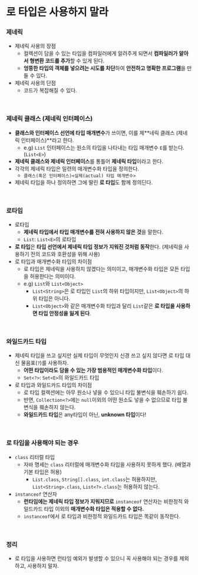 # 로 타입은 사용하지 말라

### 제네릭

* 제네릭 사용의 장점
  * 컬렉션이 담을 수 있는 타입을 컴파일러에게 알려주게 되면서 **컴파일러가 알아서 형변환 코드를 추가**할 수 있게 된다.
  *  **엉뚱한 타입의 객체를 넣으려는 시도를 차단**하여 **안전하고 명확한 프로그램**을 만들 수 있다.
* 제네릭 사용의 단점
  * 코드가 복잡해질 수 있다.

<br>



### 제네릭 클래스 (제네릭 인터페이스)

* **클래스와 인터페이스 선언에 타입 매개변수**가 쓰이면, 이를 제**네릭 클래스 (제네릭 인터페이스)**라고 한다.
  * e.g) `List` 인터페이스는 원소의 타입을 나타내는 타입 매개변수 `E`를 받는다. (`List<E>`)
* **제네릭 클래스와 제네릭 인터페이스**를 통틀어 **제네릭 타입**이라고 한다.
* 각각의 제네릭 타입은 일련의 매개변수화 타입을 정의한다.
  * `클래스(혹은 인터페이스)<실제(actual) 타입 매개변수>`
* 제네릭 타입을 하나 정의하면 그에 딸린 **로 타입**도 함께 정의딘다.

<br>  

### 로타입

* 로타입
  * **제네릭 타입에서 타입 매개변수를 전혀 사용하지 않은 것**을 말한다.
  * `List`: `List<E>`의 로타입
* **로 타입**은 **타입 선언에서 제네릭 타입 정보가 지워진 것처럼 동작**한다. (제네릭을 사용하기 전의 코드와 호환성을 위해 사용)
* 로 타입과 매개변수화 타입의 차이점
  * 로 타입은 제네릭을 사용하지 않겠다는 의미이고, 매개변수화 타입은 모든 타입을 허용한다는 의미이다.
  * e.g) `List`와 `List<Object>`
    * `List<String>`은 로 타입인 `List`의 하위 타입이지만, `List<Object>`의 하위 타입은 아니다.
    * `List<Object>`와 같은 매개변수화 타입과 달리 `List`같은 **로 타입을 사용하면 타입 안정성을 잃게 된다**.

<br>

### 와일드카드 타입

* 제네릭 타입을 쓰고 싶지만 실제 타입이 무엇인지 신경 쓰고 싶지 않다면 로 타입 대신 물음표(`?`)를 사용하자.
  * **어떤 타입이라도 담을 수 있는 가장 범용적인 매개변수화 타입**이다.
  * `Set<?>`: `Set<E>`의 와일드카드 타입
* 로 타입과 와일드카드 타입의 차이점
  * 로 타입 컬렉션에는 아무 원소나 넣을 수 있으니 타입 불변식을 훼손하기 쉽다.
  * 반면, `Collection<?>`에는 `null`이외의 어떤 원소도 넣을 수 없으므로 타입 불변식을 훼손하지 않는다.
  * **와일드카드 타입**은 any타입이 아닌, **unknown 타입**이다!

<br>

### 로 타입을 사용해야 되는 경우

* `class` 리터럴 타입
  * 자바 명세는 `class` 리터럴에 매개변수화 타입을 사용하지 못하게 했다. (배열과 기본 타입은 허용)
    * `List.class`, `String[].class`, `int.class`는 허용하지만, `List<String>.class`, `List<?>.class`는 허용하지 않는다.
* `instanceof` 연산자
  * **런타임에는 제네릭 타입 정보가 지워지므로** `instanceof` 연산자는 비한정적 와일드카드 타입 이외의 **매개변수화 타입은 적용할 수 없다.**
  * `instanceof`에서 로 타입과 비한정적 와일드카드 타입은 똑같이 동작한다.



<br>

### 정리

* 로 타입을 사용하면 런타임 예외가 발생할 수 있으니 꼭 사용해야 되는 경우를 제외하고, 사용하지 말자.